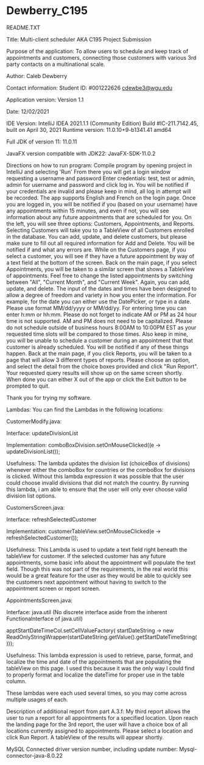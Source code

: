 # Dewberry_C195

README.TXT

Title:
Multi-client scheduler
AKA C195 Project Submission

Purpose of the application:
To allow users to schedule and keep track of appointments and customers, connecting those customers with various 3rd party contacts on a multinational scale.

Author:
Caleb Dewberry

Contact information:
Student ID: #001222626
cdewbe3@wgu.edu

Application version:
Version 1.1

Date:
12/02/2021

IDE Version:
IntelliJ IDEA 2021.1.1 (Community Edition)
Build #IC-211.7142.45, built on April 30, 2021
Runtime version: 11.0.10+9-b1341.41 amd64

Full JDK of version 11:
11.0.11

JavaFX version compatible with JDK22:
JavaFX-SDK-11.0.2

Directions on how to run program:
Compile program by opening project in IntelliJ and selecting 'Run'
From there you will get a login window requesting a username and password
Enter credentials: test, test or admin, admin for username and password and click log in.
You will be notified if your credentials are invalid and please keep in mind, all log in attempt will be recorded.
The app supports English and French on the login page.
Once you are logged in, you will be notified if you (based on your username) have any appointments within 15 minutes, and even if not, you will see information about any future appointments that are scheduled for you.
On the left, you will see three options: Customers, Appointments, and Reports.
Selecting Customers will take you to a TableView of all Customers enrolled in the database.
You can add, update, and delete customers, but please make sure to fill out all required information for Add and Delete. You will be notified if and what any errors are. While on the Customers page, if you select a customer, you will see if they have a future appointment by way of a text field at the bottom of the screen.
Back on the main page, if you select Appointments, you will be taken to a similar screen that shows a TableView of appointments. Feel free to change the listed appointments by switching between "All", "Current Month", and "Current Week". Again, you can add, update, and delete.
The input of the dates and times have been designed to allow a degree of freedom and variety in how you enter the information.
For example, for the date you can either use the DatePicker, or type in a date. Please use format MM/dd/yyyy or MM/dd/yy.
For entering time you can enter h:mm or hh:mm. Please do not forget to indicate AM or PM as 24 hour time is not supported. AM and PM does not need to be capitalized.
Please do not schedule outside of business hours 8:00AM to 10:00PM EST as your requested time slots will be compared to those times. Also keep in mine, you will be unable to schedule a customer during an appointment that that customer is already scheduled. You will be notified if any of these things happen.
Back at the main page, if you click Reports, you will be taken to a page that will allow 3 different types of reports. Please choose an option, and select the detail from the choice boxes provided and click "Run Report". Your requested query results will show up on the same screen shortly.
When done you can either X out of the app or click the Exit button to be prompted to quit.

Thank you for trying my software.

Lambdas:
You can find the Lambdas in the following locations:

CustomerModify.java:

Interface: updateDivisionList

Implementation: comboBoxDivision.setOnMouseClicked((e -> updateDivisionList());

Usefulness:  The lambda updates the division list (choiceBox of divisions) whenever either the comboBox for countries or the comboBox for divisions is clicked. Without this lambda expression it was possible that the user could choose invalid divisions that did not match the country. By running this lambda, i am able to ensure that the user will only ever choose valid division list options.


CustomersScreen.java:

Interface: refreshSelectedCustomer

Implementation: customerTableView.setOnMouseClicked(e -> refreshSelectedCustomer());

Usefulness:  This Lambda is used to update a text field right beneath the tableView for customer. If the selected customer has any future appointments, some basic info about the appointment will populate the text field. Though this was not part of the requirements, in the real world this would be a great feature for the user as they would be able to quickly see the customers next appointment without having to switch to the appointment screen or report screen. 


AppointmentsScreen.java:

Interface: java.util (No discrete interface aside from the inherent Functionalnterface of java.util)

apptStartDateTimeCol.setCellValueFactory( startDateString -> new ReadOnlyStringWrapper(startDateString.getValue().getStartDateTimeString()));

Usefulness: This lambda expression is used to retrieve, parse, format, and localize the time and date of the appointments that are populating the tableView on this page. I used this because it was the only way I could find to properly format and localize the dateTime for proper use in the table column. 


These lambdas were each used several times, so you may come across multiple usages of each.


Description of additional report from part A.3.f:
My third report allows the user to run a report for all appointments for a specified location. Upon reach the landing page for the 3rd report, the user will have a choice box of all locations currently assigned to appointments. Please select a location and click Run Report. A tableView of the results will appear shortly.

MySQL Connected driver version number, including update number:
Mysql-connector-java-8.0.22



